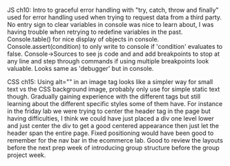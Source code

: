 JS ch10: Intro to graceful error handling with "try, catch, throw and finally" used for error handling used when trying to 
request data from a third party.
No entry sign to clear variables in console was nice to learn about, I was having trouble when retrying to redefine variables in the past.
Console.table() for nice display of objects in console. Console.assert(condition) to only write to console if 'condition' evaluates to false.
Console->Sources to see js code and and add breakpoints to stop at any line and step through commands if using multiple breakpoints look valuable. Looks same as 'debugger' but in console.

CSS ch15: Using alt="" in an image tag looks like a simpler way for small text vs the CSS background image, probably only use for simple static text though. Gradually gaining experience with the different tags but still learning about the different specific styles some of them have. For instance in the friday lab we were trying to center the header tag in the page but having difficulties, I think we could have just placed a div one level lower and just center the div to get a good centered appearance then just let the header span the entire page. Fixed positioning would have been good to remember for the nav bar in the ecommerce lab. Good to review the layouts before the next prep week of introducing group structure before the group project week.
